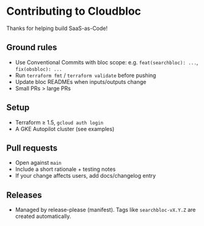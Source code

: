 # Contributing to Cloudbloc

Thanks for helping build SaaS-as-Code!

## Ground rules
- Use Conventional Commits with bloc scope: e.g. `feat(searchbloc): ...`, `fix(obsbloc): ...`
- Run `terraform fmt` / `terraform validate` before pushing
- Update bloc READMEs when inputs/outputs change
- Small PRs > large PRs

## Setup
- Terraform ≥ 1.5, `gcloud auth login`
- A GKE Autopilot cluster (see examples)

## Pull requests
- Open against `main`
- Include a short rationale + testing notes
- If your change affects users, add docs/changelog entry

## Releases
- Managed by release-please (manifest). Tags like `searchbloc-vX.Y.Z` are created automatically.
